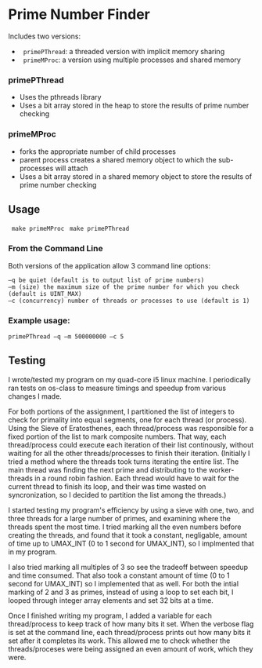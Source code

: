 # Prime Number Finder

Includes two versions:
* ``` primePThread```: a threaded version with implicit memory sharing
* ``` primeMProc```: a version using multiple processes and shared memory



### primePThread
* Uses the pthreads library
* Uses a bit array stored in the heap to store the results of prime number checking

### primeMProc
* forks the appropriate number of child processes
* parent process creates a shared memory object to which the sub-processes will attach
* Uses a bit array stored in a shared memory object to store the results of prime number checking


## Usage
``` make primeMProc```
``` make primePThread```

### From the Command Line
Both versions of the application allow 3 command line options:
```
–q be quiet (default is to output list of prime numbers) 
–m (size) the maximum size of the prime number for which you check (default is UINT_MAX)
–c (concurrency) number of threads or processes to use (default is 1)
```

### Example usage: 
```
primePThread –q –m 500000000 –c 5
```


## Testing 
I wrote/tested my program on my quad-core i5 linux machine. I periodically ran tests on os-class to measure timings and speedup from various changes I made.

For both portions of the assignment, I partitioned the list of integers to check for primality into equal segments, one for each thread (or process). Using the Sieve of Eratosthenes, each thread/process was responsible for a fixed portion of the list to mark composite numbers. That way, each thread/process could execute each iteration of their list continously, without waiting for all the other threads/processes to finish their iteration. (Initially I tried a method where the threads took turns iterating the entire list. The main thread was finding the next prime and distributing to the worker-threads in a round robin fashion. Each thread would have to wait for the current thread to finish its loop, and their was time wasted on syncronization, so I decided to partition the list among the threads.)

I started testing my program's efficiency by using a sieve with one, two, and three threads for a large number of primes, and examining where the threads spent the most time. I tried marking all the even numbers before creating the threads, and found that it took a constant, negligable, amount of time up to UMAX_INT (0 to 1 second for UMAX_INT), so I implmented that in my program.

I also tried marking all multiples of 3 so see the tradeoff between speedup and time consumed. That also took a constant amount of time (0 to 1 second for UMAX_INT) so I implemented that as well. For both the intial marking of 2 and 3 as primes, instead of using a loop to set each bit, I looped through integer array elements and set 32 bits at a time. 

Once I finished writing my program, I added a variable for each thread/process to keep track of how many bits it set. When the verbose flag is set at the command line, each thread/process prints out how many bits it set after it completes its work. This allowed me to check whether the threads/proceses were being assigned an even amount of work, which they were. 
